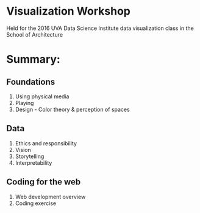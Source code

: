# Visualization Workshop 
Held for the 2016 UVA Data Science Institute data visualization class in the School of Architecture

# Summary:

## Foundations
1. Using physical media
2. Playing
3. Design - Color theory & perception of spaces

## Data
1. Ethics and responsibility
2. Vision
3. Storytelling
4. Interpretability

## Coding for the web
1. Web development overview
2. Coding exercise
